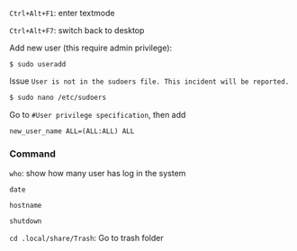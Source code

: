 ``Ctrl+Alt+F1``: enter textmode

``Ctrl+Alt+F7``: switch back to desktop

Add new user (this require admin privilege): 

``$ sudo useradd``

Issue ``User is not in the sudoers file. This incident will be reported.``

```bash
$ sudo nano /etc/sudoers
```

Go to ``#User privilege specification``, then add 

```
new_user_name ALL=(ALL:ALL) ALL
```

### Command

``who``: show how many user has log in the system

``date``

``hostname``

``shutdown``

``cd .local/share/Trash``: Go to trash folder
